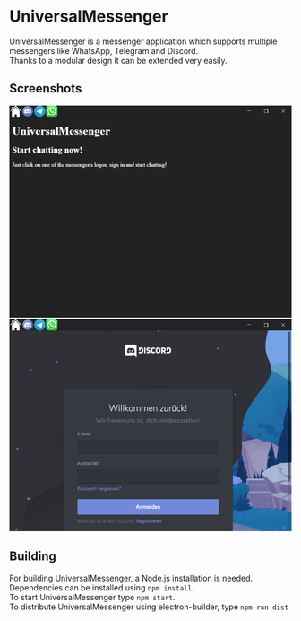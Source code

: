 # UniversalMessenger
UniversalMessenger is a messenger application which supports multiple messengers like WhatsApp, Telegram and Discord.  
Thanks to a modular design it can be extended very easily.

## Screenshots
![Home page](screenshot01.PNG)
![Discord page](screenshot02.PNG)

## Building
For building UniversalMessenger, a Node.js installation is needed.  
Dependencies can be installed using `npm install`.  
To start UniversalMessenger type `npm start`.  
To distribute UniversalMessenger using electron-builder, type `npm run dist`